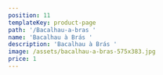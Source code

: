 ```yaml
---
position: 11
templateKey: product-page
path: '/Bacalhau-a-bras '
name: 'Bacalhau à Brás '
description: 'Bacalhau à Brás '
image: /assets/bacalhau-a-bras-575x383.jpg
price: 1
---
```


